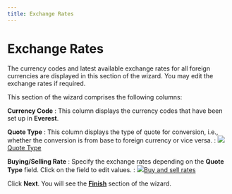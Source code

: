 ```yaml
---
title: Exchange Rates
---
```


# Exchange Rates


The currency codes and latest available exchange rates for all foreign currencies are displayed in this section of the wizard. You may edit the exchange rates if required.


This section of the wizard comprises the following columns:


**Currency Code**
: This column displays the currency codes that have been set up in **Everest**.


**Quote Type**
: This column displays the type of quote for conversion, i.e., whether the conversion is from base to foreign currency or vice versa.
: ![]({{site.acc_baseurl}}/img/lens.gif)[Quote Type]({{site.sc_chm}}/options/multicurrency/setup/defining/details/quotation-information/quote_type.html)


**Buying/Selling Rate**
: Specify the exchange rates depending on the **Quote Type** field. Click on the field to edit values.
: ![]({{site.acc_baseurl}}/img/lens.gif)[Buy and sell rates]({{site.sc_chm}}/options/multicurrency/exchange-rates/exchange-rate-details/buy_and_sell_rates.html)


Click **Next**. You will see the [**Finish**]({{site.acc_baseurl}}/account-remeasurement/wizard/finish_account_remeasuremnet_utility_wizard.html) section of the wizard.
